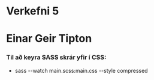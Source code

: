 # Verkefni 5
# Einar Geir Tipton

### Til að keyra SASS skrár yfir í CSS: 
*	 sass --watch main.scss:main.css --style compressed 

 